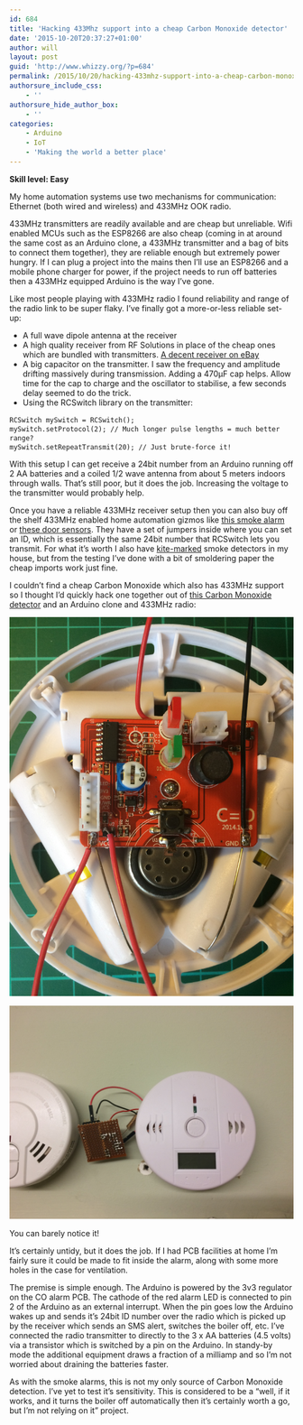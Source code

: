 ```yaml
---
id: 684
title: 'Hacking 433Mhz support into a cheap Carbon Monoxide detector'
date: '2015-10-20T20:37:27+01:00'
author: will
layout: post
guid: 'http://www.whizzy.org/?p=684'
permalink: /2015/10/20/hacking-433mhz-support-into-a-cheap-carbon-monoxide-detector/
authorsure_include_css:
    - ''
authorsure_hide_author_box:
    - ''
categories:
    - Arduino
    - IoT
    - 'Making the world a better place'
---
```


**Skill level: Easy**

My home automation systems use two mechanisms for communication: Ethernet (both wired and wireless) and 433MHz OOK radio.

433MHz transmitters are readily available and are cheap but unreliable. Wifi enabled MCUs such as the ESP8266 are also cheap (coming in at around the same cost as an Arduino clone, a 433MHz transmitter and a bag of bits to connect them together), they are reliable enough but extremely power hungry. If I can plug a project into the mains then I’ll use an ESP8266 and a mobile phone charger for power, if the project needs to run off batteries then a 433MHz equipped Arduino is the way I’ve gone.

Like most people playing with 433MHz radio I found reliability and range of the radio link to be super flaky. I’ve finally got a more-or-less reliable set-up:

- A full wave dipole antenna at the receiver
- A high quality receiver from RF Solutions in place of the cheap ones which are bundled with transmitters. [A decent receiver on eBay](http://rover.ebay.com/rover/1/710-53481-19255-0/1?icep_ff3=2&pub=5575128401&toolid=10001&campid=5337704861&customid=&icep_item=231721857012&ipn=psmain&icep_vectorid=229508&kwid=902099&mtid=824&kw=lg)
- A big capacitor on the transmitter. I saw the frequency and amplitude drifting massively during transmission. Adding a 470µF cap helps. Allow time for the cap to charge and the oscillator to stabilise, a few seconds delay seemed to do the trick.
- Using the RCSwitch library on the transmitter: 
```
RCSwitch mySwitch = RCSwitch();
mySwitch.setProtocol(2); // Much longer pulse lengths = much better range?
mySwitch.setRepeatTransmit(20); // Just brute-force it!
```

With this setup I can get receive a 24bit number from an Arduino running off 2 AA batteries and a coiled 1/2 wave antenna from about 5 meters indoors through walls. That’s still poor, but it does the job. Increasing the voltage to the transmitter would probably help.

Once you have a reliable 433MHz receiver setup then you can also buy off the shelf 433MHz enabled home automation gizmos like [this smoke alarm](http://rover.ebay.com/rover/1/710-53481-19255-0/1?icep_ff3=2&pub=5575128401&toolid=10001&campid=5337704861&customid=&icep_item=181665729292&ipn=psmain&icep_vectorid=229508&kwid=902099&mtid=824&kw=lg) or [these door sensors](http://rover.ebay.com/rover/1/710-53481-19255-0/1?icep_ff3=2&pub=5575128401&toolid=10001&campid=5337704861&customid=&icep_item=281405424486&ipn=psmain&icep_vectorid=229508&kwid=902099&mtid=824&kw=lg). They have a set of jumpers inside where you can set an ID, which is essentially the same 24bit number that RCSwitch lets you transmit. For what it’s worth I also have [kite-marked](https://en.wikipedia.org/wiki/British_Standards) smoke detectors in my house, but from the testing I’ve done with a bit of smoldering paper the cheap imports work just fine.

I couldn’t find a cheap Carbon Monoxide which also has 433MHz support so I thought I’d quickly hack one together out of [this Carbon Monoxide detector](http://rover.ebay.com/rover/1/710-53481-19255-0/1?icep_ff3=2&pub=5575128401&toolid=10001&campid=5337704861&customid=&icep_item=281723682194&ipn=psmain&icep_vectorid=229508&kwid=902099&mtid=824&kw=lg) and an Arduino clone and 433MHz radio:

![CO Alarm inside](/wp-content/uploads/2015/10/IMG_1237.jpg)

![IMG_1238](/wp-content/uploads/2015/10/IMG_1238.jpg)

You can barely notice it!

It’s certainly untidy, but it does the job. If I had PCB facilities at home I’m fairly sure it could be made to fit inside the alarm, along with some more holes in the case for ventilation.

The premise is simple enough. The Arduino is powered by the 3v3 regulator on the CO alarm PCB. The cathode of the red alarm LED is connected to pin 2 of the Arduino as an external interrupt. When the pin goes low the Arduino wakes up and sends it’s 24bit ID number over the radio which is picked up by the receiver which sends an SMS alert, switches the boiler off, etc. I’ve connected the radio transmitter to directly to the 3 x AA batteries (4.5 volts) via a transistor which is switched by a pin on the Arduino. In standy-by mode the additional equipment draws a fraction of a milliamp and so I’m not worried about draining the batteries faster.

As with the smoke alarms, this is not my only source of Carbon Monoxide detection. I’ve yet to test it’s sensitivity. This is considered to be a “well, if it works, and it turns the boiler off automatically then it’s certainly worth a go, but I’m not relying on it” project.